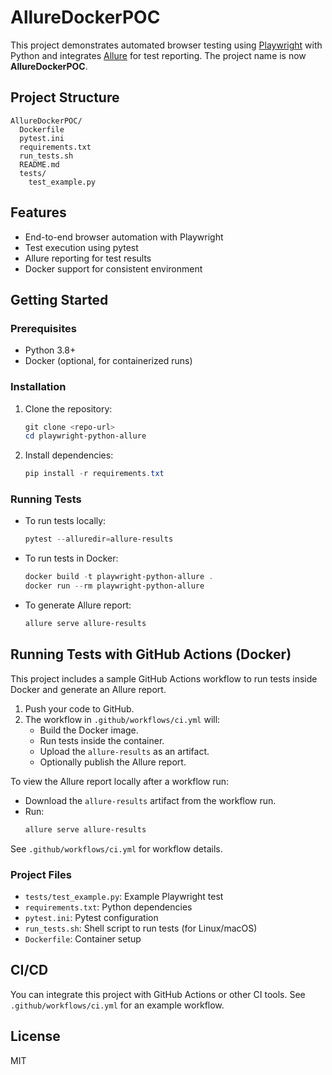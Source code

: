 # AllureDockerPOC

This project demonstrates automated browser testing using [Playwright](https://playwright.dev/python/) with Python and integrates [Allure](https://docs.qameta.io/allure/) for test reporting. The project name is now **AllureDockerPOC**.

## Project Structure

```
AllureDockerPOC/
  Dockerfile
  pytest.ini
  requirements.txt
  run_tests.sh
  README.md
  tests/
    test_example.py
```

## Features
- End-to-end browser automation with Playwright
- Test execution using pytest
- Allure reporting for test results
- Docker support for consistent environment

## Getting Started

### Prerequisites
- Python 3.8+
- Docker (optional, for containerized runs)

### Installation
1. Clone the repository:
   ```powershell
   git clone <repo-url>
   cd playwright-python-allure
   ```
2. Install dependencies:
   ```powershell
   pip install -r requirements.txt
   ```

### Running Tests
- To run tests locally:
  ```powershell
  pytest --alluredir=allure-results
  ```
- To run tests in Docker:
  ```powershell
  docker build -t playwright-python-allure .
  docker run --rm playwright-python-allure
  ```
- To generate Allure report:
  ```powershell
  allure serve allure-results
  ```

## Running Tests with GitHub Actions (Docker)

This project includes a sample GitHub Actions workflow to run tests inside Docker and generate an Allure report.

1. Push your code to GitHub.
2. The workflow in `.github/workflows/ci.yml` will:
   - Build the Docker image.
   - Run tests inside the container.
   - Upload the `allure-results` as an artifact.
   - Optionally publish the Allure report.

To view the Allure report locally after a workflow run:
- Download the `allure-results` artifact from the workflow run.
- Run:
  ```powershell
  allure serve allure-results
  ```

See `.github/workflows/ci.yml` for workflow details.

### Project Files
- `tests/test_example.py`: Example Playwright test
- `requirements.txt`: Python dependencies
- `pytest.ini`: Pytest configuration
- `run_tests.sh`: Shell script to run tests (for Linux/macOS)
- `Dockerfile`: Container setup

## CI/CD
You can integrate this project with GitHub Actions or other CI tools. See `.github/workflows/ci.yml` for an example workflow.

## License
MIT
